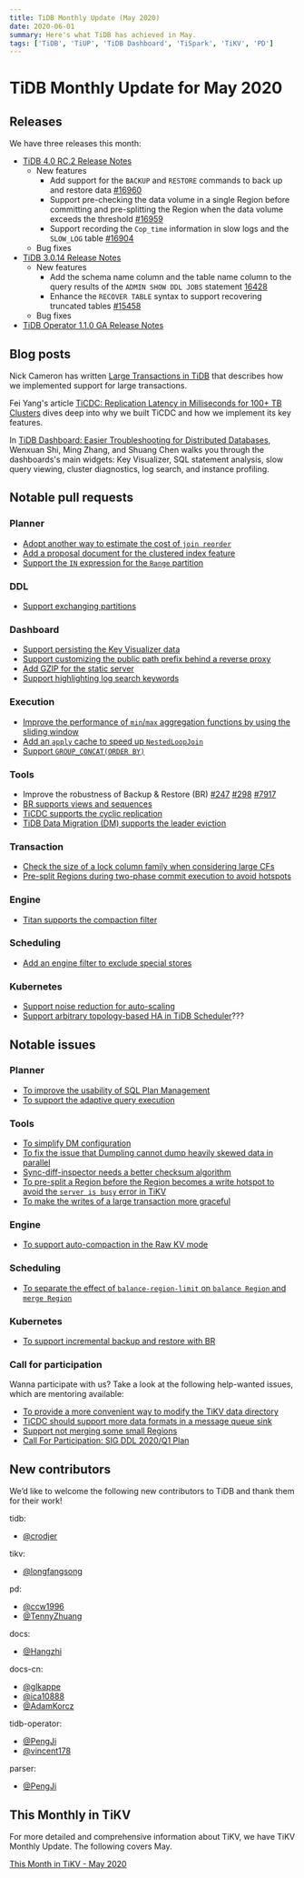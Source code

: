 ```yaml
---
title: TiDB Monthly Update (May 2020)
date: 2020-06-01
summary: Here's what TiDB has achieved in May.
tags: ['TiDB', 'TiUP', 'TiDB Dashboard', 'TiSpark', 'TiKV', 'PD']
---
```


# TiDB Monthly Update for May 2020

## Releases

We have three releases this month:

+ [TiDB 4.0 RC.2 Release Notes](https://pingcap.com/docs/stable/releases/release-4.0.0-rc.2/)
    + New features
        + Add support for the `BACKUP` and `RESTORE` commands to back up and restore data [#16960](https://github.com/pingcap/tidb/pull/16960)
        + Support pre-checking the data volume in a single Region before committing and pre-splitting the Region when the data volume exceeds the threshold [#16959](https://github.com/pingcap/tidb/pull/16959)
        + Support recording the `Cop_time` information in slow logs and the `SLOW_LOG` table [#16904](https://github.com/pingcap/tidb/pull/16904)
    + Bug fixes
+ [TiDB 3.0.14 Release Notes](https://pingcap.com/docs/stable/releases/release-3.0.14/)
    + New features
        + Add the schema name column and the table name column to the query results of the `ADMIN SHOW DDL JOBS` statement [16428](https://github.com/pingcap/tidb/pull/16428)
        + Enhance the `RECOVER TABLE` syntax to support recovering truncated tables [#15458](https://github.com/pingcap/tidb/pull/15458)
    + Bug fixes
+ [TiDB Operator 1.1.0 GA Release Notes](https://github.com/pingcap/tidb-operator/releases/tag/v1.1.0)

## Blog posts

Nick Cameron has written [Large Transactions in TiDB](https://pingcap.com/blog/large-transactions-in-tidb/) that describes how we implemented support for large transactions.

Fei Yang's article [TiCDC: Replication Latency in Milliseconds for 100+ TB Clusters](https://pingcap.com/blog/replication-latency-in-milliseconds-for-100-tb-clusters/) dives deep into why we built TiCDC and how we implement its key features.

In [TiDB Dashboard: Easier Troubleshooting for Distributed Databases](https://pingcap.com/blog/easier-troubleshooting-for-distributed-databases/), Wenxuan Shi, Ming Zhang, and Shuang Chen walks you through the dashboards's main widgets: Key Visualizer, SQL statement analysis, slow query viewing, cluster diagnostics, log search, and instance profiling.

## Notable pull requests

### Planner

+ [Adopt another way to estimate the cost of `join reorder`](https://github.com/pingcap/tidb/pull/17414)
+ [Add a proposal document for the clustered index feature](https://github.com/pingcap/tidb/pull/17044)
+ [Support the `IN` expression for the `Range` partition](https://github.com/pingcap/tidb/pull/17210)

### DDL

+ [Support exchanging partitions](https://github.com/pingcap/tidb/pull/17149)

### Dashboard

+ [Support persisting the Key Visualizer data](https://github.com/pingcap-incubator/tidb-dashboard/pull/449)
+ [Support customizing the public path prefix behind a reverse proxy](https://github.com/pingcap-incubator/tidb-dashboard/pull/504)
+ [Add GZIP for the static server](https://github.com/pingcap-incubator/tidb-dashboard/pull/514)
+ [Support highlighting log search keywords](https://github.com/pingcap-incubator/tidb-dashboard/pull/522)

### Execution

+ [Improve the performance of `min`/`max` aggregation functions by using the sliding window](https://github.com/pingcap/tidb/pull/16819)
+ [Add an `apply` cache to speed up `NestedLoopJoin`](https://github.com/pingcap/tidb/pull/17039)
+ [Support `GROUP_CONCAT(ORDER BY)`](https://github.com/pingcap/tidb/pull/17184)

### Tools

+ Improve the robustness of Backup & Restore (BR) [#247](https://github.com/pingcap/br/pull/247) [#298](https://github.com/pingcap/br/pull/298) [#7917](https://github.com/tikv/tikv/pull/7917)
+ [BR supports views and sequences](https://github.com/pingcap/br/pull/242)
+ [TiCDC supports the cyclic replication](https://github.com/pingcap/ticdc/pull/509)
+ [TiDB Data Migration (DM) supports the leader eviction](https://github.com/pingcap/dm/pull/670)

### Transaction

+ [Check the size of a lock column family when considering large CFs](https://github.com/tikv/tikv/pull/7676)
+ [Pre-split Regions during two-phase commit execution to avoid hotspots](https://github.com/pingcap/tidb/pull/16920)

### Engine

+ [Titan supports the compaction filter](https://github.com/tikv/titan/pull/164)

### Scheduling

+ [Add an engine filter to exclude special stores](https://github.com/pingcap/pd/pull/2426)

### Kubernetes

+ [Support noise reduction for auto-scaling](https://github.com/pingcap/tidb-operator/pull/2307)
+ [Support arbitrary topology-based HA in TiDB Scheduler](https://github.com/pingcap/tidb-operator/pull/2366)???

## Notable issues

### Planner

+ [To improve the usability of SQL Plan Management](https://github.com/pingcap/tidb/issues/17466)
+ [To support the adaptive query execution](https://github.com/pingcap/tidb/issues/17471)

### Tools

+ [To simplify DM configuration](https://github.com/pingcap/dm/issues/691)
+ [To fix the issue that Dumpling cannot dump heavily skewed data in parallel](https://github.com/pingcap/dumpling/issues/75)
+ [Sync-diff-inspector needs a better checksum algorithm](https://github.com/pingcap/tidb-tools/issues/344)
+ [To pre-split a Region before the Region becomes a write hotspot to avoid the `server is busy` error in TiKV](https://github.com/pingcap/tidb/issues/16573)
+ [To make the writes of a large transaction more graceful](https://github.com/tikv/tikv/issues/7624)

### Engine

+ [To support auto-compaction in the Raw KV mode](https://github.com/tikv/tikv/issues/7870)

### Scheduling

+ [To separate the effect of `balance-region-limit` on `balance Region` and `merge Region`](https://github.com/pingcap/pd/issues/2432)

### Kubernetes

+ [To support incremental backup and restore with BR](https://github.com/pingcap/tidb-operator/issues/2409)

### Call for participation

Wanna participate with us? Take a look at the following help-wanted issues, which are mentoring available:

+ [To provide a more convenient way to modify the TiKV data directory](https://github.com/pingcap/tidb-operator/issues/1525)
+ [TiCDC should support more data formats in a message queue sink](https://github.com/pingcap/ticdc/issues/607)
+ [Support not merging some small Regions](https://github.com/pingcap/pd/issues/2171)
+ [Call For Participation: SIG DDL 2020/Q1 Plan](https://github.com/pingcap/tidb/issues/14800)

## New contributors

We’d like to welcome the following new contributors to TiDB and thank them for their work!

tidb:

+ [@crodjer](https://github.com/crodjer)

tikv:

+ [@longfangsong](https://github.com/longfangsong)

pd:

+ [@ccw1996](https://github.com/ccw1996)
+ [@TennyZhuang](https://github.com/TennyZhuang)

docs:

+ [@Hangzhi](https://github.com/Hangzhi)

docs-cn:

+ [@glkappe](https://github.com/glkappe)
+ [@ica10888](https://github.com/ica10888)
+ [@AdamKorcz](https://github.com/AdamKorcz)

tidb-operator:

+ [@PengJi](https://github.com/PengJi)
+ [@vincent178](https://github.com/vincent178)

parser:

+ [@PengJi](https://github.com/PengJi)

## This Monthly in TiKV

For more detailed and comprehensive information about TiKV, we have TiKV Monthly Update. The following covers May.

[This Month in TiKV - May 2020](https://tikv.org/blog/monthly-may-2020/)
